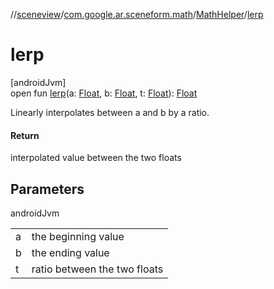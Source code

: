 //[sceneview](../../../index.md)/[com.google.ar.sceneform.math](../index.md)/[MathHelper](index.md)/[lerp](lerp.md)

# lerp

[androidJvm]\
open fun [lerp](lerp.md)(a: [Float](https://kotlinlang.org/api/latest/jvm/stdlib/kotlin/-float/index.html), b: [Float](https://kotlinlang.org/api/latest/jvm/stdlib/kotlin/-float/index.html), t: [Float](https://kotlinlang.org/api/latest/jvm/stdlib/kotlin/-float/index.html)): [Float](https://kotlinlang.org/api/latest/jvm/stdlib/kotlin/-float/index.html)

Linearly interpolates between a and b by a ratio.

#### Return

interpolated value between the two floats

## Parameters

androidJvm

| | |
|---|---|
| a | the beginning value |
| b | the ending value |
| t | ratio between the two floats |
